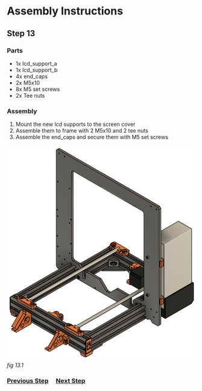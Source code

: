 # Assembly Instructions

## Step 13

### Parts

* 1x lcd_support_a
* 1x lcd_support_b
* 4x end_caps
* 2x M5x10
* 8x M5 set screws
* 2x Tee nuts


### Assembly

1. Mount the new lcd supports to the screen cover
2. Assemble them to frame with 2 M5x10 and 2 tee nuts
3. Assemble the end_caps and secure them with M5 set screws



![](img/fig13.1.png)\
*fig 13.1*


### [Previous Step](step12.md) &nbsp;&nbsp;&nbsp; [Next Step](step14.md)